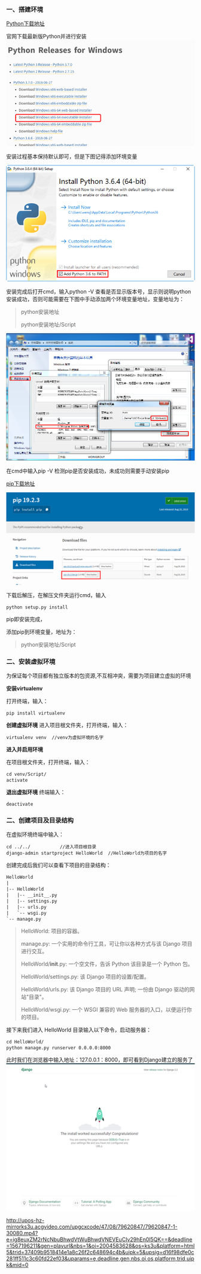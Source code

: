 ### 一、搭建环境
[Python下载地址](https://www.python.org/downloads/)

官网下载最新版Python并进行安装
![](./images/下载python.png)

安装过程基本保持默认即可，但是下图记得添加环境变量

![](./images/添加环境变量.png)

安装完成后打开cmd，输入python -V 查看是否显示版本号，显示则说明python安装成功，否则可能需要在下图中手动添加两个环境变量地址，变量地址为：
>python安装地址 
>
>python安装地址/Script

![](./images/环境变量2.png)

在cmd中输入pip -V 检测pip是否安装成功，未成功则需要手动安装pip

[pip下载地址](https://pypi.org/project/pip/)

![](./images/下载pip.png)

下载后解压，在解压文件夹运行cmd，输入 
```
python setup.py install
```
pip即安装完成，

添加pip到环境变量，地址为：
>python安装地址/Script

### 二、安装虚拟环境

为保证每个项目都有独立版本的包资源,不互相冲突，需要为项目建立虚拟的环境

**安装virtualenv**

打开终端，输入：

```
pip install virtualenv
```
**创建虚拟环境**
进入项目根文件夹，打开终端，输入：

```
virtualenv venv  //venv为虚拟环境的名字
```
**进入并启用环境**

在项目根文件夹，打开终端，输入：

```
cd venv/Script/
activate
```
**退出虚拟环境**
终端输入：
```
deactivate
```
### 二、创建项目及目录结构
在虚拟环境终端中输入：
```
cd ../../           //进入项目根目录
django-admin startproject HelloWorld  //HelloWorld为项目的名字
```
创建完成后我们可以查看下项目的目录结构：
```
HelloWorld
|
|-- HelloWorld
|   |-- __init__.py
|   |-- settings.py
|   |-- urls.py
|   `-- wsgi.py
`-- manage.py
```
>HelloWorld: 项目的容器。
>
>manage.py: 一个实用的命令行工具，可让你以各种方式与该 Django 项目进行交互。
>
>HelloWorld/__init__.py: 一个空文件，告诉 Python 该目录是一个 Python 包。
>
>HelloWorld/settings.py: 该 Django 项目的设置/配置。
>
>HelloWorld/urls.py: 该 Django 项目的 URL 声明; 一份由 Django 驱动的网站"目录"。
>
>HelloWorld/wsgi.py: 一个 WSGI 兼容的 Web 服务器的入口，以便运行你的项目。

接下来我们进入 HelloWorld 目录输入以下命令，启动服务器：

```
cd HelloWorld/
python manage.py runserver 0.0.0.0:8000
```
此时我们在浏览器中输入地址：127.0.0.1：8000，即可看到Django建立的服务了
![](./images/DjangoServer.png)

http://upos-hz-mirrorks3u.acgvideo.com/upgcxcode/47/08/79620847/79620847-1-30080.mp4?e=ig8euxZM2rNcNbuBhwdVtWuBhwdVNEVEuCIv29hEn0l5QK==&deadline=1567196211&gen=playurl&nbs=1&oi=2004583628&os=ks3u&platform=html5&trid=37409b9518414e1a8c26f2c648694c4b&uipk=5&upsig=d16f98dfe0c281ff511c3c60fd22ef03&uparams=e,deadline,gen,nbs,oi,os,platform,trid,uipk&mid=0